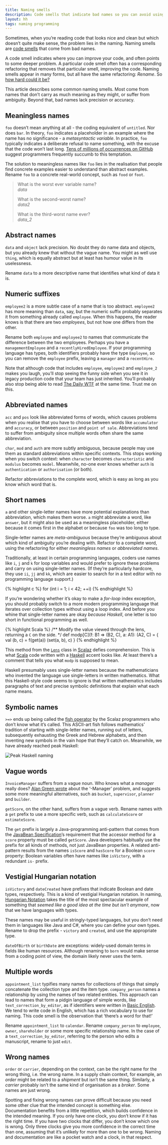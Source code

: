 ```yaml
---
title: Naming smells
description: Code smells that indicate bad names so you can avoid using them
layout: hh
tags: naming programming
---
```


Sometimes, when you’re reading code that looks nice and clean but which doesn’t quite make sense, the problem lies in the naming.
Naming smells are [code smells](http://martinfowler.com/bliki/CodeSmell.html) that come from bad names.

A code smell indicates where you can improve your code, and often points to some deeper problem.
A particular code smell often has a corresponding refactoring that removes that particular smell, improving the code.
Naming smells appear in many forms, but all have the same refactoring: _Rename_.
So [how hard could it be?](http://hilton.org.uk/blog/why-naming-things-is-hard)

This article describes some common naming smells.
Most come from names that don’t carry as much meaning as they might, or suffer from ambiguity.
Beyond that, bad names lack precision or accuracy.

## Meaningless names

`foo` doesn’t mean anything at all - the coding equivalent of `untitled`.
Nor does `bar`.
In theory, `foo` indicates a placeholder in an example where the name has no significance - a _metasyntactic variable_.
In practice, `foo` typically indicates a deliberate refusal to name something, with the excuse that the code won’t last long.
[Tens of millions of occurrences on GitHub](https://github.com/search?q=foo&type=Code&utf8=✓) suggest programmers frequently succumb to this temptation.

The solution to meaningless names like `foo` lies in the realisation that people find concrete examples easier to understand than abstract examples.
Rename `foo` to a concrete real-world concept, such as `food` or `foot`.

<blockquote class="big solid-one" style="max-width:35em">
<p>What is the worst ever variable name?<br><em>data</em></p>
<p>What is the second-worst name?<br><em>data2</em></p>
<p>What is the third-worst name ever?<br><em>data_2</em></p>
</blockquote>

## Abstract names

`data` and `object` lack precision.
No doubt they do name data and objects, but you already knew that without the vague name.
You might as well use `thing`, which is equally abstract but at least has humour value in its uselessness.

Rename `data` to a more descriptive name that identifies what kind of data it is.


## Numeric suffixes

`employee2` is a more subtle case of a name that is too abstract.
`employee2` has more meaning than `data`, say, but the numeric suffix probably separates it from something already called `employee`.
When this happens, the reader knows is that there are two _employees_, but not how one differs from the other.

Rename both `employee` and `employee2` to names that communicate the difference between the two employees.
Perhaps you have a `managementEmployee` and a `recentlyHiredEmployee`.
If your programming language has types, both identifiers probably have the type `Employee`, so you can remove the `employee` prefix, leaving a `manager` and a `recentHire`.

Note that although code that includes `employee`, `employee2` and `employee_2` makes you laugh, you’ll stop seeing the funny side when you see it in legacy production code that your team has just inherited.
You’ll probably also stop being able to read [The Daily WTF](http://thedailywtf.com) at the same time.
Trust me on this.


## Abbreviated names

`acc` and `pos` look like abbreviated forms of words, which causes problems when you realise that you have to choose between words like `accumulator` and `accuracy`, or between `position` and `point of sale`.
Abbreviations tend to suffer from ambiguity since multiple words often share the same abbreviation.

`char`, `mod` and `auth` are more subtly ambiguous, because people may use them as standard abbreviations within specific contexts.
This stops working when you switch context: when `character` becomes `characteristic` and `modulus` becomes `model`.
Meanwhile, no-one ever knows whether `auth` is `authentication` or `authorisation` (or both).

Refactor abbreviations to the complete word, which is easy as long as you know which word that is.


## Short names

`a` and other single-letter names have more potential explanations than abbreviation, which makes them worse.
`a` might abbreviate a word, like `answer`, but it might also be used as a meaningless placeholder, either because it comes first in the alphabet or because `foo` was too long to type.

Single-letter names are _meta-ambiguous_ because they’re ambiguous about which kind of ambiguity you’re dealing with.
Refactor to a complete word, using the refactoring for either _meaningless names_ or _abbreviated names_.

Traditionally, at least in certain programming languages, coders use names like `i`, `j` and `k` for loop variables and would prefer to ignore these problems and carry on using single-letter names.
(If they’re particularly hardcore, they use `ii`, `jj` and `kk`, which are easier to search for in a text editor with no programming language support.)

{% highlight c %}
for (int i = 1; i < 42; ++i)
{% endhighlight %}

If you’re wondering whether it’s okay to make a _for-loop_ index exception, you should probably switch to a more modern programming language that iterates over collection types without using a loop index.
And before you whine that single-letter names are okay _because Haskell_, one letter is too short in functional programming as well.

{% highlight Scala %}
/** Modify the value viewed through the lens, returning a `C` on the side. */
def modp[C](f: B1 => (B2, C), a: A1): (A2, C) = {
  val (b, c) = f(get(a))
  (set(a, b), c)
}
{% endhighlight %}

This method from the [`Lens`](https://github.com/scalaz/scalaz/blob/series/7.2.x/core/src/main/scala/scalaz/Lens.scala
) class in [Scalaz](https://github.com/scalaz/scalaz) defies comprehension.
This is what [Scala](http://scala-lang.org/) code written with a [Haskell](https://en.wikipedia.org/wiki/Haskell_%28programming_language%29) accent looks like.
At least there’s a comment that tells you what `modp` is supposed to mean.

Haskell presumably uses single-letter names because the mathematicians who invented the language use single-letters in written mathematics.
What this Haskell-style code seems to ignore is that written mathematics includes paragraphs of text and precise symbolic definitions that explain what each name means.


## Symbolic names

`>=>` ends up being called the [fish operator](https://github.com/yannmoisan/hands-on-scalaz#main-symbols---thanks-to-reactormonk) by the Scalaz programmers who don’t know what it’s called.
This ASCII-art fish follows mathematics’ tradition of starting with single-letter names, running out of letters, subsequently exhausting the Greek and Hebrew alphabets, and then inventing new symbols in the vain hope that they’ll catch on.
Meanwhile, we have already reached peak Haskell:

![Peak Haskell naming](haskell-hieroglyphics.png)


## Vague words

`InvoiceManager` suffers from a vague noun.
Who knows what a _manager_ really does?
[Alan Green wrote](www.bright-green.com/blog/2003_02_25/naming_java_classes_without_a.html) about the ‘-Manager’ problem, and suggests some more meaningful alternatives, such as `bucket`, `supervisor`, `planner` and `builder`.

`getScore`, on the other hand, suffers from a vague verb.
Rename names with a `get` prefix to use a more specific verb, such as `calculateScore` or `estimateScore`.

The `get` prefix is largely a Java-programming anti-pattern that comes from the [JavaBean Specification](http://docs.oracle.com/javase/tutorial/javabeans/writing/properties.html)’s requirement that the accessor method for a `score` property must be called `getScore`.
Java developers habitually use the prefix for all kinds of methods, not just JavaBean properties.
A related anti-pattern results from the names `isScore` and `hasScore` for a Boolean `score` property: Boolean variables often have names like `isVictory`, with a redundant `is-` prefix.


## Vestigial Hungarian notation

`isVictory` and `dateCreated` have prefixes that indicate Boolean and date types, respectively.
This is a kind of vestigial Hungarian notation.
In naming, [Hungarian Notation](https://en.wikipedia.org/wiki/Hungarian_notation) takes the title of the most spectacular example of something that _seemed like a good idea at the time but isn’t anymore_, now that we have languages with types.

These names may be useful in stringly-typed languages, but you don’t need them in languages like Java and C#, where you can define your own types. Rename to drop the prefix - `victory` and `created`, and use the appropriate type.

`dateOfBirth` or `birthDate` are exceptions: widely-used domain terms in fields like human resources.
Although renaming to `born` would make sense from a coding point of view, the domain likely never uses the term.


## Multiple words

`appointment_list` typifies many names for collections of things that simply concatenate the collection type and the item type.
`company_person` names a relationship by using the names of two related entities.
This approach can lead to names that form a pidgin language of simple words, like `text_correction_by_editor`, as if identifiers were written in [Basic English](https://en.wikipedia.org/wiki/Basic_English).
We tend to write code in English, which has a rich vocabulary to use for naming.
This code smell is the observation that ‘there’s a word for that!’

Rename `appointment_list` to `calendar`.
Rename `company_person` to `employee`, `owner`, `shareholder` or some more specific relationship name.
In the case of a `text_correction_by_editor`, referring to the person who edits a manuscript, rename to just `edit`.


## Wrong names

`order` or `carrier`, depending on the context, can be the right name for the wrong thing, i.e. the wrong name.
In a supply chain context, for example, an _order_ might be related to a _shipment_ but isn’t the same thing.
Similarly, a _carrier_ probably isn’t the same kind of organisation as a _broker_.
Some names are just wrong.

Spotting and fixing wrong names can prove difficult because you need some other clue that the intended concept is something else.
Documentation benefits from a little repetition, which builds confidence in the intended meaning.
If you only have one clock, you don’t know if it has the right time.
If you have two clocks that differ, you don’t know which one is wrong.
Only three clocks give you more confidence in the correct time than one, assuming that it’s unlikely for more than one to be wrong.
Naming and documentation are like a pocket watch and a clock, in that respect.
